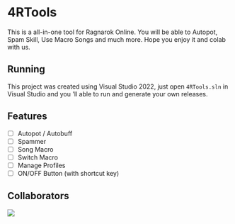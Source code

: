 # 4RTools
This is a all-in-one tool for Ragnarok Online. 
You will be able to Autopot, Spam Skill, Use Macro Songs and much more. Hope you enjoy it and colab with us.

## Running
This project was created using Visual Studio 2022, just open `4RTools.sln` in Visual Studio and you 'll able to run and generate your own releases.


## Features
- [ ] Autopot / Autobuff
- [ ] Spammer
- [ ] Song Macro
- [ ] Switch Macro
- [ ] Manage Profiles
- [ ] ON/OFF Button (with shortcut key)

## Collaborators
<a href="https://github.com/4RTools/4RTools/graphs/contributors">
  <img src="https://contrib.rocks/image?repo=4RTools/4RTools" />
</a>
